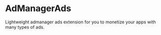 # AdManagerAds
Lightweight admanager ads extension for you to monetize your apps with many types of ads.
